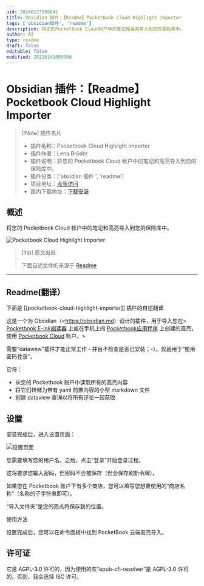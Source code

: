 ```yaml
---
uid: 20240227160841
title: Obsidian 插件：【Readme】Pocketbook Cloud Highlight Importer
tags: ['obsidian插件', 'readme']
description: 将您的Pocketbook Cloud帐户中的笔记和高亮导入到您的保险库中。
author: AI
type: readme
draft: false
editable: false
modified: 20230101000000
---
```


# Obsidian 插件：【Readme】Pocketbook Cloud Highlight Importer

> [!Note] 插件名片
> - 插件名称：Pocketbook Cloud Highlight Importer
> - 插件作者：Lena Brüder
> - 插件说明：将您的 Pocketbook Cloud 帐户中的笔记和高亮导入到您的保险库中。
> - 插件分类：['obsidian 插件 ', 'readme']
> - 项目地址：[点我访问](https://github.com/lenalebt/obsidian-pocketbook-cloud-highlight-importer)
> - 国内下载地址：[下载安装](https://pkmer.cn/products/plugin/pluginMarket/?pocketbook-cloud-highlight-importer)

## 概述

将您的 Pocketbook Cloud 帐户中的笔记和高亮导入到您的保险库中。

![Pocketbook Cloud Highlight Importer](https://cdn.pkmer.cn/covers/pocketbook-cloud-highlight-importer.png!pkmer)

> [!tip] 原文出处
>
>下面自述文件的来源于 [Readme](https://ghproxy.net/https://raw.githubusercontent.com/lenalebt/obsidian-pocketbook-cloud-highlight-importer/main/README.md)

---

## Readme(翻译）

下面是 [[pocketbook-cloud-highlight-importer]] 插件的自述翻译

这是一个为 Obsidian（<<https://obsidian.md>）设计的插件，用于导入您在> [Pocketbook E-Ink阅读器](https://pocketbook.de/) 上或在手机上的 [Pocketbook应用程序](https://play.google.com/store/apps/details?id=com.obreey.reader&hl=de&gl=US) 上创建的高亮，使用 [Pocketbook Cloud](https://cloud.pocketbook.digital) 账户。>

需要“dataview”插件才能正常工作 - 并且不检查是否已安装；-）。仅适用于“使用密码登录”。

它将：

- 从您的 Pocketbook 账户中读取所有的高亮内容
- 将它们转储为带有 yaml 前置内容的小型 markdown 文件
- 创建 dataview 查询以将所有评论一起获取

## 设置

安装完成后，进入设置页面：

![设置页面](https://cdn.pkmer.cn/covers/pocketbook-cloud-highlight-importer_2_0.png!pkmer)

您需要填写您的用户名。之后，点击“登录”开始登录过程。

这将要求您输入密码，但密码不会被保存（但会保存刷新令牌）。

如果您在 Pocketbook 账户下有多个商店，您可以填写您想要使用的“商店名称”（名称的子字符串即可）。

“导入文件夹”是您的亮点将保存到的位置。

使用方法

设置完成后，您可以在命令面板中找到 PocketBook 云端高亮导入。

## 许可证

它是 AGPL-3.0 许可的，因为使用的库“epub-cfi-resolver”是 AGPL-3.0 许可的。否则，我会选择 ISC 许可。
